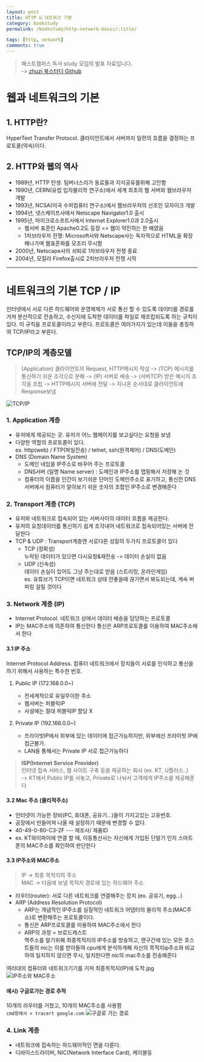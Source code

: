 ```yaml
---
layout: post
title: HTTP & 네트워크 기본
category: bookstudy
permalink: /bookstudy/http-network-basic/:title/

tags: [http, network]
comments: true
---
```

>패스트캠퍼스 독서 study 모임의 발표 자료입니다.  
-> [zhuzi 북스터디 Github](https://github.com/march23hare/zhuzi) 

# 웹과 네트워크의 기본

## 1. HTTP란?
HyperText Transfer Protocol. 클라이언트에서 서버까지 일련의 흐름을 결정하는 프로토콜(약속)이다.

## 2. HTTP와 웹의 역사
- 1989년, HTTP 탄생. 팀버너스리가 동료들과 지식공유를위해 고안함
- 1990년, CERN(유럽 입자물리학 연구소)에서 세계 최초의 웹 서버와 웹브라우저 개발 
- 1993년, NCSA(미국 수퍼컴퓨터 연구소)에서 웹브라우저의 선조인 모자이크 개발
- 1994년, 넷스케이프사에서 Netscape Navigator1.0 출시
- 1995년, 마이크로소프트사에서 Internet Explorer1.0과 2.0출시
    - 웹서버 표준인 Apache0.2도 등장 => 웹이 약진하는 한 해였음
    - 1차브라우저 전쟁: Microsoft사와 Netscape사는 독자적으로 HTML을 확장해나가며 웹표준화를 모조리 무시함
- 2000년, Netscape사의 쇠퇴로 1차브라우저 전쟁 종료
- 2004년, 모질라 Firefox출시로 2차브라우저 전쟁 시작

-----
# 네트워크의 기본 TCP / IP
인터넷에서 서로 다른 하드웨어와 운영체제가 서로 통신 할 수 있도록 데이터를 경로를 거쳐 분산적으로 전송하고, 수신지에 도착한 데이터를 파일로 재조립되도록 하는 규칙이 있다. 이 규칙을 프로토콜이라고 부른다. 프로토콜은 여러가지가 있는데 이들을 총칭하여 TCP/IP라고 부른다.

## TCP/IP의 계층모델
> (Application) 클라이언트의 Request, HTTP메시지 작성 -> (TCP) 메시지를 통신하기 쉬운 조각으로 분해 -> (IP) 서버로 배송 -> (서버TCP) 받은 메시지 조각을 조립 -> HTTP메시지 서버에 전달 -> 지나온 순서대로 클라이언트에 Response보냄

![TCP/IP](https://github.com/underbleu/zhuzi/blob/master/img/tcp-ip.png)


### 1. Application 계층
- 유저에게 제공되는 곳. 유저가 어느 웹페이지를 보고싶다는 요청을 보냄
- 다양한 역할의 프로토콜이 있다.  
ex. http(web) / FTP(파일전송) / telnet, ssh(원격제어) / DNS(도메인)
- DNS (Domain Name System) 
    - 도메인 네임을 IP주소로 바꾸어 주는 프로토콜
    - DNS서버 (일명 Name server) : 도메인과 IP주소를 맵핑해서 저장해 논 것
    - 컴퓨터의 이름을 인간이 보기쉬운 단어인 도메인주소로 표기하고, 통신전 DNS서버에서 컴퓨터가 알아보기 쉬운 숫자의 조합인 IP주소로 변경해준다

### 2. Transport 계층 (TCP)
- 유저와 네트워크로 접속되어 있는 서버사이의 데이터 흐름을 제공한다.
- 유저의 요청데이터를 통신하기 쉽게 조각내어 네트워크로 접속되어있는 서버에 전달한다
- TCP & UDP : Transport계층엔 서로다른 성질의 두가지 프로토콜이 있다
    - TCP (정확성)  
    누락된 데이터가 있으면 다시요청&재전송 -> 데이터 손실이 없음
    - UDP (신속성)  
    데이터 손실이 있어도 그냥 주는대로 받음 (스트리밍, 온라인게임)  
    ex. 유튜브가 TCP이면 네트워크 상태 안좋을때 끊기면서 봐도되는데, 계속 버퍼링 걸릴 것이다

### 3. Network 계층 (IP) 
- Internet Protocol. 네트워크 상에서 데이터 배송을 담당하는 프로토콜
- IP는 MAC주소에 의존하여 통신한다
통신은 ARP프로토콜를 이용하여 MAC주소에서 한다

#### 3.1 IP 주소
Internet Protocol Address. 컴퓨터 네트워크에서 장치들이 서로를 인식하고 통신을 하기 위해서 사용하는 특수한 번호.

1. Public IP (172.168.0.0~)
    - 전세계적으로 유일무이한 주소
    - 웹서버는 퍼블릭IP
    - 사설에는 절대 퍼블릭IP 할당 X

2. Private IP (192.168.0.0~)
    - 프라이빗IP에서 외부에 있는 데이터에 접근가능하지만, 외부에선 프라이빗 IP에 접근불가.
    - LAN을 통해서는 Private IP 서로 접근가능하다

>**ISP(Internet Service Provider)**  
인터넷 접속 서비스, 웹 사이트 구축 등을 제공하는 회사 (ex. KT, U플러스..)  
-> KT에서 Public IP를 사놓고, Private로 나눠서 고객에게 IP주소를 제공해준다

#### 3.2 Mac 주소 (물리적주소)

* 인터넷이 가능한 장비(PC, 휴대폰, 공유기...)들이 가지고있는 고유번호. 
* 공장에서 만들어져 나올 때 설정하기 때문에 변경할 수 없다.
* 40-49-0-80-C3-2F --- 제조사/ 제품ID
* ex. KT와이파이에 연결 할 때, 이동통신사는 자신에게 가입된 단말기 인지 스마트폰의 MAC주소를 확인하여 판단한다

#### 3.3 IP주소와 MAC주소 
>IP -> 최종 목적지의 주소  
>MAC -> 다음에 보낼 목적지 경로에 있는 하드웨어 주소
* 라우터(router): 서로 다른 네트워크를 연결해주는 장치 (ex. 공유기, egg...)
* ARP (Address Resolution Protocol)
	* ARP는 개념적인 IP주소를 실질적인 네트워크 어댑터의 물리적 주소(MAC주소)로 변환해주는 프로토콜이다.
    * 통신은 ARP프로토콜를 이용하여 MAC주소에서 한다
    * ARP의 과정 = 브로드캐스트  
    맥주소를 알기위해 최종목적지의 IP주소를 방송하고, 랜구간에 있는 모든 호스트들의 nic는 이를 받아들여 cpu에게 분석하게해 자신의 목적지ip주소와 비교하여 일치하지 않으면 무시, 일치한다면 nic의 mac주소를 전송해준다

여러대의 컴퓨터와 네트워크기기를 거져 최종목적지(IP)에 도착.jpg
![IP주소와 MAC주소]("http://poiemaweb.com/img/extension_prototype.png")

#### 예시) 구글로가는 경로 추적
10개의 라우터를 거쳤고, 10개의 MAC주소를 사용함  
`cmd창에서 > tracert google.com`
![구글로 가는 경로](https://github.com/underbleu/zhuzi/blob/master/img/google-trace.png)


### 4. Link 계층
- 네트워크에 접속하는 하드웨어적인 면을 다룬다.
- 디바이스드라이버, NIC(Network Interface Card), 케이블등
